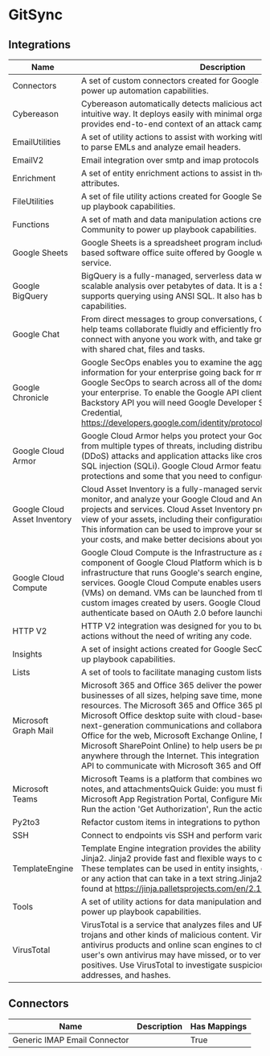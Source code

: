 # GitSync

## Integrations
|Name|Description|
|----|-----------|
|Connectors|A set of custom connectors created for Google SecOps Community to power up automation capabilities.|
|Cybereason|Cybereason automatically detects malicious activity and presents it in an intuitive way. It deploys easily with minimal organizational impact and provides end-to-end context of an attack campaign.|
|EmailUtilities|A set of utility actions to assist with working with emails.  Includes actions to parse EMLs and analyze email headers.|
|EmailV2|Email integration over smtp and imap protocols|
|Enrichment|A set of entity enrichment actions to assist in the managing of entity attributes.|
|FileUtilities|A set of file utility actions created for Google SecOps Community to power up playbook capabilities.|
|Functions|A set of math and data manipulation actions created for Google SecOps Community to power up playbook capabilities.|
|Google Sheets|Google Sheets is a spreadsheet program included as part of a free, web-based software office suite offered by Google within its Google Drive service.|
|Google BigQuery|BigQuery is a fully-managed, serverless data warehouse that enables scalable analysis over petabytes of data. It is a Software as a Service that supports querying using ANSI SQL. It also has built-in machine learning capabilities.|
|Google Chat|From direct messages to group conversations, Google Chat and Spaces help teams collaborate fluidly and efficiently from anywhere. Securely connect with anyone you work with, and take group work to the next level with shared chat, files and tasks.|
|Google Chronicle|Google SecOps enables you to examine the aggregated security information for your enterprise going back for months or longer. Use Google SecOps to search across all of the domains accessed from within your enterprise. To enable the Google API client to communicate with the Backstory API you will need Google Developer Service Account Credential, https://developers.google.com/identity/protocols/OAuth2#serviceaccount.|
|Google Cloud Armor|Google Cloud Armor helps you protect your Google Cloud deployments from multiple types of threats, including distributed denial-of-service (DDoS) attacks and application attacks like cross-site scripting (XSS) and SQL injection (SQLi). Google Cloud Armor features some automatic protections and some that you need to configure manually.|
|Google Cloud Asset Inventory|Cloud Asset Inventory is a fully-managed service that helps you discover, monitor, and analyze your Google Cloud and Anthos assets across projects and services. Cloud Asset Inventory provides a comprehensive view of your assets, including their configuration, relationships, and usage. This information can be used to improve your security posture, optimize your costs, and make better decisions about your cloud resources.|
|Google Cloud Compute|Google Cloud Compute is the Infrastructure as a Service (IaaS) component of Google Cloud Platform which is built on the global infrastructure that runs Google's search engine, Gmail, YouTube and other services. Google Cloud Compute enables users to launch virtual machines (VMs) on demand. VMs can be launched from the standard images or custom images created by users. Google Cloud Compute users must authenticate based on OAuth 2.0 before launching the VMs.|
|HTTP V2|HTTP V2 integration was designed for you to build your own integrations, actions without the need of writing any code.|
|Insights|A set of insight actions created for Google SecOps Community to power up playbook capabilities.|
|Lists|A set of tools to facilitate managing custom lists within Google SecOps.|
|Microsoft Graph Mail|Microsoft 365 and Office 365 deliver the power of cloud productivity to businesses of all sizes, helping save time, money, and free up valued resources. The Microsoft 365 and Office 365 plans combine the familiar Microsoft Office desktop suite with cloud-based versions of Microsoft's next-generation communications and collaboration services (including Office for the web, Microsoft Exchange Online, Microsoft Teams, and Microsoft SharePoint Online) to help users be productive from virtually anywhere through the Internet. This integration uses Microsoft Graph Mail API to communicate with Microsoft 365 and Office 365 services.|
|Microsoft Teams|Microsoft Teams is a platform that combines workplace chat, meetings, notes, and attachmentsQuick Guide: you must first register your app at Microsoft App Registration Portal, Configure Microsoft Teams Integration, Run the action 'Get Authorization', Run the action 'Generate Token'.|
|Py2to3|Refactor custom items in integrations to python 3 using lib2to3|
|SSH|Connect to endpoints vis SSH and perform various operations.|
|TemplateEngine|Template Engine integration provides the ability to render templates using Jinja2. Jinja2 provide fast and flexible ways to create rich templates. These templates can be used in entity insights, emails, ticketing systems, or any action that can take in a text string.Jinja2 documentation can be found at https://jinja.palletsprojects.com/en/2.11.x/|
|Tools|A set of utility actions for data manipulation and common platform tasks to power up playbook capabilities.|
|VirusTotal|VirusTotal is a service that analyzes files and URLs for viruses, worms, trojans and other kinds of malicious content. VirusTotal aggregates many antivirus products and online scan engines to check for viruses that the user's own antivirus may have missed, or to verify against any false positives. Use VirusTotal to investigate suspicious files, domains, URLs, IP addresses, and hashes.|


## Connectors
|Name|Description|Has Mappings|
|----|-----------|------------|
|Generic IMAP Email Connector||True|

